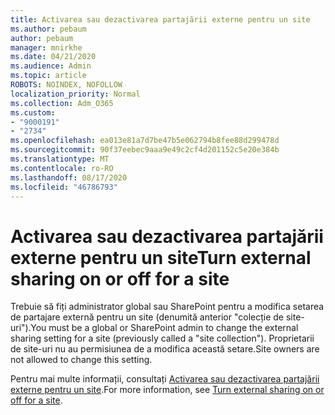 ```yaml
---
title: Activarea sau dezactivarea partajării externe pentru un site
ms.author: pebaum
author: pebaum
manager: mnirkhe
ms.date: 04/21/2020
ms.audience: Admin
ms.topic: article
ROBOTS: NOINDEX, NOFOLLOW
localization_priority: Normal
ms.collection: Adm_O365
ms.custom:
- "9000191"
- "2734"
ms.openlocfilehash: ea013e81a7d7be47b5e062794b8fee88d299478d
ms.sourcegitcommit: 90f37eebec9aaa9e49c2cf4d201152c5e20e384b
ms.translationtype: MT
ms.contentlocale: ro-RO
ms.lasthandoff: 08/17/2020
ms.locfileid: "46786793"
---
```

# <a name="turn-external-sharing-on-or-off-for-a-site"></a><span data-ttu-id="8611b-102">Activarea sau dezactivarea partajării externe pentru un site</span><span class="sxs-lookup"><span data-stu-id="8611b-102">Turn external sharing on or off for a site</span></span>

<span data-ttu-id="8611b-103">Trebuie să fiți administrator global sau SharePoint pentru a modifica setarea de partajare externă pentru un site (denumită anterior "colecție de site-uri").</span><span class="sxs-lookup"><span data-stu-id="8611b-103">You must be a global or SharePoint admin to change the external sharing setting for a site (previously called a "site collection").</span></span> <span data-ttu-id="8611b-104">Proprietarii de site-uri nu au permisiunea de a modifica această setare.</span><span class="sxs-lookup"><span data-stu-id="8611b-104">Site owners are not allowed to change this setting.</span></span> 

<span data-ttu-id="8611b-105">Pentru mai multe informații, consultați [Activarea sau dezactivarea partajării externe pentru un site](https://docs.microsoft.com/sharepoint/change-external-sharing-site).</span><span class="sxs-lookup"><span data-stu-id="8611b-105">For more information, see [Turn external sharing on or off for a site](https://docs.microsoft.com/sharepoint/change-external-sharing-site).</span></span>

